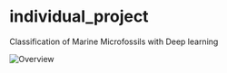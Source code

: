 # individual_project
Classification of Marine Microfossils with Deep learning

![Overview](https://user-images.githubusercontent.com/1766321/43805624-2676d654-9aa9-11e8-9abf-8e1461de5f61.png)
